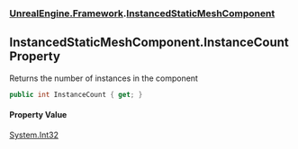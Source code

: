 ### [UnrealEngine.Framework](./UnrealEngine-Framework.md 'UnrealEngine.Framework').[InstancedStaticMeshComponent](./InstancedStaticMeshComponent.md 'UnrealEngine.Framework.InstancedStaticMeshComponent')
## InstancedStaticMeshComponent.InstanceCount Property
Returns the number of instances in the component  
```csharp
public int InstanceCount { get; }
```
#### Property Value
[System.Int32](https://docs.microsoft.com/en-us/dotnet/api/System.Int32 'System.Int32')  

